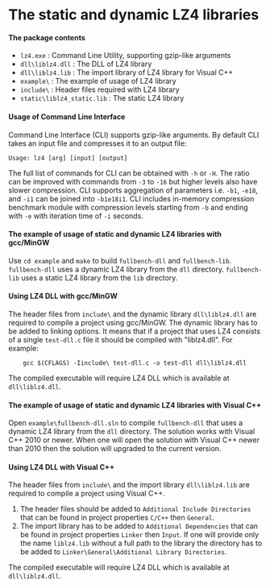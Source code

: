 The static and dynamic LZ4 libraries
====================================

#### The package contents

- `lz4.exe` :                  Command Line Utility, supporting gzip-like arguments
- `dll\liblz4.dll` :           The DLL of LZ4 library
- `dll\liblz4.lib` :           The import library of LZ4 library for Visual C++
- `example\` :                 The example of usage of LZ4 library
- `include\` :                 Header files required with LZ4 library
- `static\liblz4_static.lib` : The static LZ4 library


#### Usage of Command Line Interface

Command Line Interface (CLI) supports gzip-like arguments.
By default CLI takes an input file and compresses it to an output file:
```
Usage: lz4 [arg] [input] [output]
```
The full list of commands for CLI can be obtained with `-h` or `-H`.
The ratio can be improved with commands from `-3` to `-16` but higher levels also have slower compression. 
CLI supports aggregation of parameters i.e. `-b1`, `-e18`, and `-i1` can be joined into `-b1e18i1`.
CLI includes in-memory compression benchmark module with compression levels starting from `-b` and ending with `-e` with iteration time of `-i` seconds.


#### The example of usage of static and dynamic LZ4 libraries with gcc/MinGW

Use `cd example` and `make` to build `fullbench-dll` and `fullbench-lib`.
`fullbench-dll` uses a dynamic LZ4 library from the `dll` directory.
`fullbench-lib` uses a static LZ4 library from the `lib` directory.


#### Using LZ4 DLL with gcc/MinGW

The header files from `include\` and the dynamic library `dll\liblz4.dll`
are required to compile a project using gcc/MinGW.
The dynamic library has to be added to linking options.
It means that if a project that uses LZ4 consists of a single `test-dll.c`
file it should be compiled with "liblz4.dll". For example:
```
    gcc $(CFLAGS) -Iinclude\ test-dll.c -o test-dll dll\liblz4.dll
```
The compiled executable will require LZ4 DLL which is available at `dll\liblz4.dll`.


#### The example of usage of static and dynamic LZ4 libraries with Visual C++

Open `example\fullbench-dll.sln` to compile `fullbench-dll` that uses a
dynamic LZ4 library from the `dll` directory. The solution works with Visual C++
2010 or newer. When one will open the solution with Visual C++ newer than 2010
then the solution will upgraded to the current version.


#### Using LZ4 DLL with Visual C++

The header files from `include\` and the import library `dll\liblz4.lib`
are required to compile a project using Visual C++.

1. The header files should be added to `Additional Include Directories` that can
   be found in project properties `C/C++` then `General`.
2. The import library has to be added to `Additional Dependencies` that can
   be found in project properties `Linker` then `Input`.
   If one will provide only the name `liblz4.lib` without a full path to the library
   the directory has to be added to `Linker\General\Additional Library Directories`.

The compiled executable will require LZ4 DLL which is available at `dll\liblz4.dll`.
